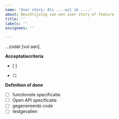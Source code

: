 ```yaml
---
name: 'User story: Als ... wil ik ....'
about: Beschrijving van een user story of feature
title: ''
labels: ''
assignees: ''

---
```


...zodat [vul aan].

**Acceptatiecriteria**
- [ ]
- [ ]

**Definition of done**
- [ ] functionele specificatie
- [ ] Open API specificatie
- [ ] gegenereerde code
- [ ] testgevallen
